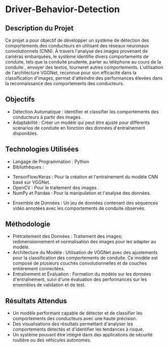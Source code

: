 # Driver-Behavior-Detection
## Description du Projet
Ce projet a pour objectif de développer un système de détection des comportements des conducteurs en utilisant des réseaux neuronaux convolutionnels (CNN). À travers l'analyse des images provenant de caméras embarquées, le système identifie divers comportements de conduite, tels que la conduite prudente, parler au téléphone au cours de la conduite , envoyer des textos, tourneret autres comportements. L'utilisation de l'architecture VGGNet, reconnue pour son efficacité dans la classification d'images, permet d'atteindre des performances élevées dans la reconnaissance des comportements des conducteurs.

## Objectifs

- Détection Automatique : Identifier et classifier les comportements des conducteurs à partir des images .
- Adaptabilité : Créer un modèle qui peut être ajusté pour différents scénarios de conduite en fonction des données d'entraînement disponibles.
  
## Technologies Utilisées

- Langage de Programmation : Python
- Bibliothèques :
 + TensorFlow/Keras : Pour la création et l'entraînement du modèle CNN basé sur VGGNet.
 + OpenCV : Pour le traitement des images .
 + NumPy et Pandas : Pour la manipulation et l'analyse des données.
- Ensemble de Données : Un jeu de données contenant des séquences vidéo annotées avec les comportements de conduite observés.
  
## Méthodologie

- Prétraitement des Données : Traitement des images; redimensionnement et normalisation des images pour les adapter au modèle.
- Architecture du Modèle : Utilisation de VGGNet avec des ajustements pour la classification des comportements de conduite. Ce modèle est composé de plusieurs couches convolutionnelles et de couches entièrement connectées.
- Entraînement et Évaluation : Formation du modèle sur les données d'entraînement, suivi d'une évaluation des performances sur les ensembles de validation et de test.
  
## Résultats Attendus

- Un modèle performant capable de détecter et de classifier les comportements des conducteurs avec une haute précision.
- Des visualisations des résultats permettant d'analyser les comportements détectés et d'identifier les tendances à risque.
- Un système pouvant être intégré dans des applications de sécurité routière ou des véhicules autonomes.
